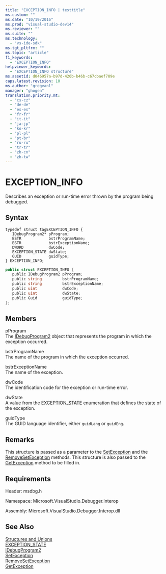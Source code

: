 ```yaml
---
title: "EXCEPTION_INFO | testtitle"
ms.custom: ""
ms.date: "10/19/2016"
ms.prod: "visual-studio-dev14"
ms.reviewer: ""
ms.suite: ""
ms.technology: 
  - "vs-ide-sdk"
ms.tgt_pltfrm: ""
ms.topic: "article"
f1_keywords: 
  - "EXCEPTION_INFO"
helpviewer_keywords: 
  - "EXCEPTION_INFO structure"
ms.assetid: d046957a-b97d-420b-b46b-c67cbaef709e
caps.latest.revision: 10
ms.author: "gregvanl"
manager: "ghogen"
translation.priority.mt: 
  - "cs-cz"
  - "de-de"
  - "es-es"
  - "fr-fr"
  - "it-it"
  - "ja-jp"
  - "ko-kr"
  - "pl-pl"
  - "pt-br"
  - "ru-ru"
  - "tr-tr"
  - "zh-cn"
  - "zh-tw"
---
```

# EXCEPTION_INFO
Describes an exception or run-time error thrown by the program being debugged.  
  
## Syntax  
  
```cpp#  
typedef struct tagEXCEPTION_INFO {   
   IDebugProgram2* pProgram;  
   BSTR            bstrProgramName;  
   BSTR            bstrExceptionName;  
   DWORD           dwCode;  
   EXCEPTION_STATE dwState;  
   GUID            guidType;  
} EXCEPTION_INFO;  
```  
  
```c#  
public struct EXCEPTION_INFO {   
   public IDebugProgram2 pProgram;  
   public string         bstrProgramName;  
   public string         bstrExceptionName;  
   public uint           dwCode;  
   public uint           dwState;  
   public Guid           guidType;  
};  
```  
  
## Members  
 pProgram  
 The [IDebugProgram2](../extensibility-debugger-reference/idebugprogram2.md) object that represents the program in which the exception occurred.  
  
 bstrProgramName  
 The name of the program in which the exception occurred.  
  
 bstrExceptionName  
 The name of the exception.  
  
 dwCode  
 The identification code for the exception or run-time error.  
  
 dwState  
 A value from the [EXCEPTION_STATE](../extensibility-debugger-reference/exception_state.md) enumeration that defines the state of the exception.  
  
 guidType  
 The GUID language identifier, either `guidLang` or `guidEng`.  
  
## Remarks  
 This structure is passed as a parameter to the [SetException](../extensibility-debugger-reference/idebugengine2--setexception.md) and the [RemoveSetException](../extensibility-debugger-reference/idebugengine2--removesetexception.md) methods. This structure is also passed to the [GetException](../extensibility-debugger-reference/idebugexceptionevent2--getexception.md) method to be filled in.  
  
## Requirements  
 Header: msdbg.h  
  
 Namespace: Microsoft.VisualStudio.Debugger.Interop  
  
 Assembly: Microsoft.VisualStudio.Debugger.Interop.dll  
  
## See Also  
 [Structures and Unions](../extensibility-debugger-reference/structures-and-unions.md)   
 [EXCEPTION_STATE](../extensibility-debugger-reference/exception_state.md)   
 [IDebugProgram2](../extensibility-debugger-reference/idebugprogram2.md)   
 [SetException](../extensibility-debugger-reference/idebugengine2--setexception.md)   
 [RemoveSetException](../extensibility-debugger-reference/idebugengine2--removesetexception.md)   
 [GetException](../extensibility-debugger-reference/idebugexceptionevent2--getexception.md)